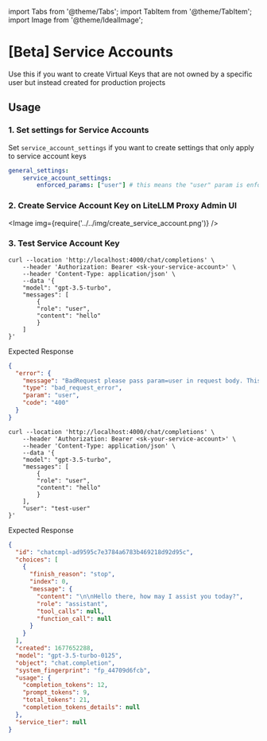 import Tabs from '@theme/Tabs';
import TabItem from '@theme/TabItem';
import Image from '@theme/IdealImage';

# [Beta] Service Accounts

Use this if you want to create Virtual Keys that are not owned by a specific user but instead created for production projects

## Usage

### 1. Set settings for Service Accounts

Set `service_account_settings` if you want to create settings that only apply to service account keys

```yaml
general_settings:
    service_account_settings: 
        enforced_params: ["user"] # this means the "user" param is enforced for all requests made through any service account keys
```

### 2. Create Service Account Key on LiteLLM Proxy Admin UI

<Image img={require('../../img/create_service_account.png')} />

### 3. Test Service Account Key 

<Tabs>

<TabItem value="Unsuccessful call" label="Unsuccessful call">


```shell
curl --location 'http://localhost:4000/chat/completions' \
    --header 'Authorization: Bearer <sk-your-service-account>' \
    --header 'Content-Type: application/json' \
    --data '{
    "model": "gpt-3.5-turbo",
    "messages": [
        {
        "role": "user",
        "content": "hello"
        }
    ]
}'
```

Expected Response

```json
{
  "error": {
    "message": "BadRequest please pass param=user in request body. This is a required param for service account",
    "type": "bad_request_error",
    "param": "user",
    "code": "400"
  }
}
```

</TabItem>

<TabItem value="Successful call" label="Successful call">


```shell
curl --location 'http://localhost:4000/chat/completions' \
    --header 'Authorization: Bearer <sk-your-service-account>' \
    --header 'Content-Type: application/json' \
    --data '{
    "model": "gpt-3.5-turbo",
    "messages": [
        {
        "role": "user",
        "content": "hello"
        }
    ],
    "user": "test-user"
}'
```

Expected Response

```json
{
  "id": "chatcmpl-ad9595c7e3784a6783b469218d92d95c",
  "choices": [
    {
      "finish_reason": "stop",
      "index": 0,
      "message": {
        "content": "\n\nHello there, how may I assist you today?",
        "role": "assistant",
        "tool_calls": null,
        "function_call": null
      }
    }
  ],
  "created": 1677652288,
  "model": "gpt-3.5-turbo-0125",
  "object": "chat.completion",
  "system_fingerprint": "fp_44709d6fcb",
  "usage": {
    "completion_tokens": 12,
    "prompt_tokens": 9,
    "total_tokens": 21,
    "completion_tokens_details": null
  },
  "service_tier": null
}
```

</TabItem>

</Tabs>

